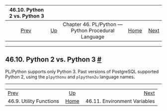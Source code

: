 <!--?xml version="1.0" encoding="UTF-8" standalone="no"?-->

|              46.10. Python 2 vs. Python 3             |                                                                          |                                                    |                                                       |                                                             |
| :---------------------------------------------------: | :----------------------------------------------------------------------- | :------------------------------------------------: | ----------------------------------------------------: | ----------------------------------------------------------: |
| [Prev](plpython-util.html "46.9. Utility Functions")  | [Up](plpython.html "Chapter 46. PL/Python — Python Procedural Language") | Chapter 46. PL/Python — Python Procedural Language | [Home](index.html "PostgreSQL 17devel Documentation") |  [Next](plpython-envar.html "46.11. Environment Variables") |

***

## 46.10. Python 2 vs. Python 3 [#](#PLPYTHON-PYTHON23)

PL/Python supports only Python 3. Past versions of PostgreSQL supported Python 2, using the `plpythonu` and `plpython2u` language names.

***

|                                                       |                                                                          |                                                             |
| :---------------------------------------------------- | :----------------------------------------------------------------------: | ----------------------------------------------------------: |
| [Prev](plpython-util.html "46.9. Utility Functions")  | [Up](plpython.html "Chapter 46. PL/Python — Python Procedural Language") |  [Next](plpython-envar.html "46.11. Environment Variables") |
| 46.9. Utility Functions                               |           [Home](index.html "PostgreSQL 17devel Documentation")          |                                46.11. Environment Variables |
